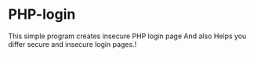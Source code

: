 # PHP-login
This simple program creates insecure PHP login page
And also Helps you differ secure and insecure login pages.!
